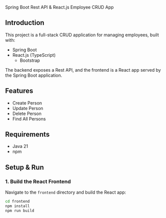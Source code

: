 Spring Boot Rest API & React.js Employee CRUD App

## Introduction
This project is a full-stack CRUD application for managing employees, built with:
- Spring Boot
- React.js (TypeScript)
  - Bootstrap

The backend exposes a Rest API, and the frontend is a React app served by the Spring Boot application.

## Features
- Create Person
- Update Person
- Delete Person
- Find All Persons

## Requirements
- Java 21
- npm

## Setup & Run

### 1. Build the React Frontend
Navigate to the `frontend` directory and build the React app:
```sh
cd frontend
npm install
npm run build